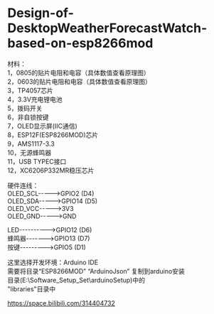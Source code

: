 # Design-of-DesktopWeatherForecastWatch-based-on-esp8266mod

材料：      
1，0805的贴片电阻和电容（具体数值查看原理图）      
2，0603的贴片电阻和电容（具体数值查看原理图）      
3，TP4057芯片     
4，3.3V充电锂电池  
5，拨码开关  
6，非自锁按键  
7，OLED显示屏(IIC通信)  
8，ESP12F(ESP8266MOD)芯片  
9，AMS1117-3.3   
10，无源蜂鸣器  
11，USB TYPEC接口  
12，XC6206P332MR稳压芯片  
   
硬件连线：  
OLED_SCL----->GPIO2  (D4)  
OLED_SDA----->GPIO14 (D5)  
OLED_VCC----->3V3  
OLED_GND----->GND  

LED---------->GPIO12  (D6)  
蜂鸣器------->GPIO13  (D7)  
按键--------->GPIO5   (D1)  

这里选择开发环境：Arduino IDE  
需要将目录“ESP8266MOD” “ArduinoJson” 复制到arduino安装  
目录(E:\Software_Setup_Set\arduinoSetup\)中的  
"libraries"目录中     

https://space.bilibili.com/314404732
